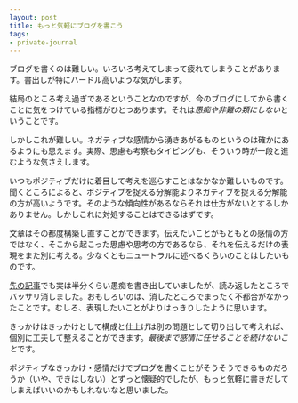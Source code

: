 ```yaml
---
layout: post
title: もっと気軽にブログを書こう
tags:
- private-journal
---
```


ブログを書くのは難しい。いろいろ考えてしまって疲れてしまうことがあります。書出しが特にハードル高いような気がします。

結局のところ考え過ぎであるということなのですが、今のブログにしてから書くことに気をつけている指標がひとつあります。それは*愚痴や非難の類にしない*ということです。

しかしこれが難しい。ネガティブな感情から湧きあがるものというのは確かにあるようにも思えます。実際、思慮も考察もタイピングも、そういう時が一段と進むような気さえします。

いつもポジティブだけに着目して考えを巡らすことはなかなか難しいものです。聞くところによると、ポジティブを捉える分解能よりネガティブを捉える分解能の方が高いようです。そのような傾向性があるならそれは仕方がないとするしかありません。しかしこれに対処することはできるはずです。

文章はその都度構築し直すことができます。伝えたいことがもともとの感情の方ではなく、そこから起こった思慮や思考の方であるなら、それを伝えるだけの表現をまた別に考える。少なくともニュートラルに述べるくらいのことはしたいものです。

[先の記事](http://blog.fukuchiharuki.me/entry/kaizen-journey)でも実は半分くらい愚痴を書き出していましたが、読み返したところでバッサリ消しました。おもしろいのは、消したところでまったく不都合がなかったことです。むしろ、表現したいことがよりはっきりしたように思います。

きっかけはきっかけとして構成と仕上げは別の問題として切り出して考えれば、個別に工夫して整えることができます。*最後まで感情に任せることを続けないこと*です。

ポジティブなきっかけ・感情だけでブログを書くことがそうそうできるものだろうか（いや、できはしない）とずっと懐疑的でしたが、もっと気軽に書きだしてしまえばいいのかもしれないなと思いました。
